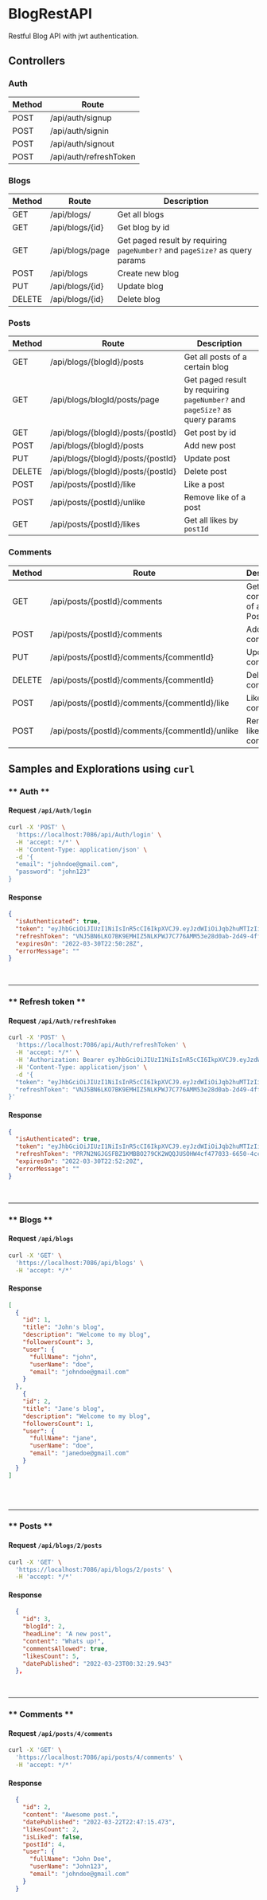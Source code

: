 # BlogRestAPI
Restful Blog API with jwt authentication.


## Controllers 

### Auth

| Method | Route | 
| ------ | ------------------ |
| POST   | /api/auth/signup |
| POST   | /api/auth/signin |
| POST   | /api/auth/signout |
| POST   | /api/auth/refreshToken |


### Blogs

| Method | Route | Description | 
| ------ | --- | ----------- |
| GET    | /api/blogs/ | Get all blogs | 
| GET    | /api/blogs/{id} | Get blog by id | 
| GET    | /api/blogs/page | Get paged result by requiring <br> `pageNumber?` and `pageSize?` as query params | 
| POST   | /api/blogs | Create new blog |
| PUT    | /api/blogs/{id} | Update blog  | 
| DELETE | /api/blogs/{id} | Delete blog |


### Posts

| Method | Route | Description | 
| ------ | --- | ----------- |
| GET | /api/blogs/{blogId}/posts | Get all posts of a certain blog   |
| GET | /api/blogs/blogId/posts/page | Get paged result by requiring <br> `pageNumber?` and `pageSize?` as query params   |
| GET | /api/blogs/{blogId}/posts/{postId} | Get post by id |
| POST | /api/blogs/{blogId}/posts | Add new post |
| PUT | /api/blogs/{blogId}/posts/{postId} | Update post |
| DELETE | /api/blogs/{blogId}/posts/{postId} | Delete post |
| POST | /api/posts/{postId}/like | Like a post |
| POST | /api/posts/{postId}/unlike | Remove like of a post |
| GET | /api/posts/{postId}/likes | Get all likes by `postId`|


### Comments

| Method | Route | Description |
| ------ | --- | ----------- |
| GET | /api/posts/{postId}/comments | Get all comments of a certain Post | 
| POST | /api/posts/{postId}/comments | Add new comment |
| PUT | /api/posts/{postId}/comments/{commentId} | Update a commment |
| DELETE | /api/posts/{postId}/comments/{commentId} | Delete a comment |
| POST | /api/posts/{postId}/comments/{commentId}/like | Like a comment |
| POST | /api/posts/{postId}/comments/{commentId}/unlike | Remove like of a commment |


## Samples and Explorations using `curl`

### ** Auth ** 

#### Request `/api/Auth/login`
```bash
curl -X 'POST' \
  'https://localhost:7086/api/Auth/login' \
  -H 'accept: */*' \
  -H 'Content-Type: application/json' \
  -d '{
  "email": "johndoe@gmail.com",
  "password": "john123"
}
```

#### Response 

```json 
{
  "isAuthenticated": true,
  "token": "eyJhbGciOiJIUzI1NiIsInR5cCI6IkpXVCJ9.eyJzdWIiOiJqb2huMTIzIiwianRpIjoiNjUzZDAyMjMtZWJlMS00YWM0LTg0MDMtYTViNGJiZmUwNzMzIiwiZW1haWwiOiJqb2huZG9lQGdtYWlsLmNvbSIsInVpZCI6IjZhMDRlNWI2LWI2ZTItNGNjZi1hYTdlLTI0MzA4YzEwZjc2MCIsInJvbGVzIjoiVXNlciIsImV4cCI6MTY2NDU3ODIyOCwiaXNzIjoiU2VjdXJlQXBpIiwiYXVkIjoiU2VjdXJlQXBpVXNlciJ9.g6P4STn00F07AgpUwGx6u66UMoYlkf3cWJ77S4uZbxI",
  "refreshToken": "VNJ5BN6LKO7BK9EMHIZ5NLKPWJ7C776AMM53e28d0ab-2d49-4ff8-9ad3-335685d208f2",
  "expiresOn": "2022-03-30T22:50:28Z",
  "errorMessage": ""
}

```

<br/>

---

### ** Refresh token **

#### Request `/api/Auth/refreshToken`

```bash
curl -X 'POST' \
  'https://localhost:7086/api/Auth/refreshToken' \
  -H 'accept: */*' \
  -H 'Authorization: Bearer eyJhbGciOiJIUzI1NiIsInR5cCI6IkpXVCJ9.eyJzdWIiOiJqb2huMTIzIiwianRpIjoiNjUzZDAyMjMtZWJlMS00YWM0LTg0MDMtYTViNGJiZmUwNzMzIiwiZW1haWwiOiJqb2huZG9lQGdtYWlsLmNvbSIsInVpZCI6IjZhMDRlNWI2LWI2ZTItNGNjZi1hYTdlLTI0MzA4YzEwZjc2MCIsInJvbGVzIjoiVXNlciIsImV4cCI6MTY2NDU3ODIyOCwiaXNzIjoiU2VjdXJlQXBpIiwiYXVkIjoiU2VjdXJlQXBpVXNlciJ9.g6P4STn00F07AgpUwGx6u66UMoYlkf3cWJ77S4uZbxI' \
  -H 'Content-Type: application/json' \
  -d '{
  "token": "eyJhbGciOiJIUzI1NiIsInR5cCI6IkpXVCJ9.eyJzdWIiOiJqb2huMTIzIiwianRpIjoiNjUzZDAyMjMtZWJlMS00YWM0LTg0MDMtYTViNGJiZmUwNzMzIiwiZW1haWwiOiJqb2huZG9lQGdtYWlsLmNvbSIsInVpZCI6IjZhMDRlNWI2LWI2ZTItNGNjZi1hYTdlLTI0MzA4YzEwZjc2MCIsInJvbGVzIjoiVXNlciIsImV4cCI6MTY2NDU3ODIyOCwiaXNzIjoiU2VjdXJlQXBpIiwiYXVkIjoiU2VjdXJlQXBpVXNlciJ9.g6P4STn00F07AgpUwGx6u66UMoYlkf3cWJ77S4uZbxI",
  "refreshToken": "VNJ5BN6LKO7BK9EMHIZ5NLKPWJ7C776AMM53e28d0ab-2d49-4ff8-9ad3-335685d208f2"
}'
```


#### Response 

```json
{
  "isAuthenticated": true,
  "token": "eyJhbGciOiJIUzI1NiIsInR5cCI6IkpXVCJ9.eyJzdWIiOiJqb2huMTIzIiwianRpIjoiNmI3NGQyYjEtY2RhMy00N2E3LWJmODgtM2I3ODY3Yjc5MGE1IiwiZW1haWwiOiJqb2huZG9lQGdtYWlsLmNvbSIsInVpZCI6IjZhMDRlNWI2LWI2ZTItNGNjZi1hYTdlLTI0MzA4YzEwZjc2MCIsInJvbGVzIjoiVXNlciIsImV4cCI6MTY2NDU3ODM0MCwiaXNzIjoiU2VjdXJlQXBpIiwiYXVkIjoiU2VjdXJlQXBpVXNlciJ9.W-risEPB4PiT0sZ6addpMt_p2punAIDKXKNB5EGxptY",
  "refreshToken": "PR7N2NGJGSFBZ1KMBBO279CK2WQQJUSOHW4cf477033-6650-4cc2-847f-031f3a7804e3",
  "expiresOn": "2022-03-30T22:52:20Z",
  "errorMessage": ""
}
```

<br/>

---

### ** Blogs **

#### Request `/api/blogs`

```bash 
curl -X 'GET' \
  'https://localhost:7086/api/blogs' \
  -H 'accept: */*'
```
#### Response 

```json 
[
  {
    "id": 1,
    "title": "John's blog",
    "description": "Welcome to my blog",
    "followersCount": 3,
    "user": {
      "fullName": "john",
      "userName": "doe",
      "email": "johndoe@gmail.com"
    }
  },
    {
    "id": 2,
    "title": "Jane's blog",
    "description": "Welcome to my blog",
    "followersCount": 1,
    "user": {
      "fullName": "jane",
      "userName": "doe",
      "email": "janedoe@gmail.com"
    }
  }
]
  
```

<br/>

---

### ** Posts **

#### Request `/api/blogs/2/posts`

```bash 
curl -X 'GET' \
  'https://localhost:7086/api/blogs/2/posts' \
  -H 'accept: */*'
```

#### Response 

```json 
  {
    "id": 3,
    "blogId": 2,
    "headLine": "A new post",
    "content": "Whats up!",
    "commentsAllowed": true,
    "likesCount": 5,
    "datePublished": "2022-03-23T00:32:29.943"
  },
```

<br/>

---

### ** Comments **

#### Request `/api/posts/4/comments`

```bash 
curl -X 'GET' \
  'https://localhost:7086/api/posts/4/comments' \
  -H 'accept: */*'
```

#### Response 

```json 
  {
    "id": 2,
    "content": "Awesome post.",
    "datePublished": "2022-03-22T22:47:15.473",
    "likesCount": 2,
    "isLiked": false,
    "postId": 4,
    "user": {
      "fullName": "John Doe",
      "userName": "John123",
      "email": "johndoe@gmail.com"
    }
  }
```
